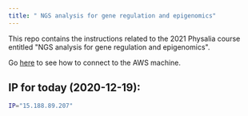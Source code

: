 ```yaml
---
title: " NGS analysis for gene regulation and epigenomics"
---
```


This repo contains the instructions related to the 2021 Physalia course entitled "NGS analysis for gene regulation and epigenomics". 

Go [here](/{{<myPackageUrl>}}how_to_load_in_aws/#connect-to-pre-configured-aws-machine) to see how to connect to the AWS machine.  

## IP for today (2020-12-19): 

```sh
IP="15.188.89.207"
```

